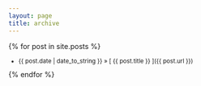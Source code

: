 ```yaml
---
layout: page
title: archive
---
```


{% for post in site.posts %}
<small>
  * {{ post.date | date_to_string }} &raquo; [ {{ post.title }} ]({{ post.url }})
</small>
{% endfor %}
